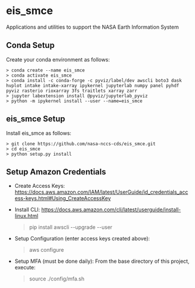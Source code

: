 # eis_smce
Applications and utilities to support the NASA Earth Information System

Conda Setup
---------------
Create your conda environment as follows:

    > conda create --name eis_smce 
    > conda activate eis_smce
    > conda install -c conda-forge -c pyviz/label/dev awscli boto3 dask hvplot intake intake-xarray ipykernel jupyterlab numpy panel pyhdf pyviz rasterio rioxarray 3fs traitlets xarray zarr 
    > jupyter labextension install @pyviz/jupyterlab_pyviz
    > python -m ipykernel install --user --name=eis_smce

eis_smce Setup
---------------
Install eis_smce as follows:

    > git clone https://github.com/nasa-nccs-cds/eis_smce.git 
    > cd eis_smce
    > python setup.py install

Setup Amazon Credentials
------------------------

* Create Access Keys:  https://docs.aws.amazon.com/IAM/latest/UserGuide/id_credentials_access-keys.html#Using_CreateAccessKey

* Install CLI:  https://docs.aws.amazon.com/cli/latest/userguide/install-linux.html

    > pip install awscli --upgrade --user

* Setup Configuration (enter access keys created above):

    > aws configure

* Setup MFA (must be done daily):
    From the base directory of this project, execute:
  
    > source ./config/mfa.sh







